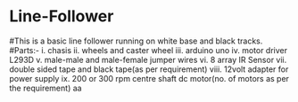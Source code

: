 # Line-Follower
#This is a basic line follower running on white base and black tracks.
#Parts:-
i.    chasis
ii.   wheels and caster wheel
iii.  arduino uno
iv.   motor driver L293D
v.    male-male and male-female jumper wires
vi.   8 array IR Sensor
vii.  double sided tape and black tape(as per requirement)
viii. 12volt adapter for power supply
ix.   200 or 300 rpm centre shaft dc motor(no. of motors as per the requirement)
aa

